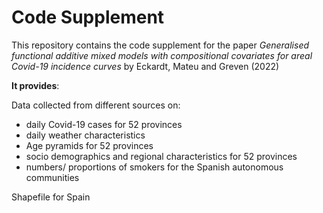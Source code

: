# Code Supplement

This repository contains the code supplement for the paper 
*Generalised functional additive mixed models with compositional covariates for areal  Covid-19 incidence curves* 
by Eckardt, Mateu and Greven (2022)

**It provides**:

Data collected from different sources on:
* daily Covid-19 cases for 52 provinces 
* daily weather characteristics
* Age pyramids for 52 provinces
* socio demographics and regional characteristics for 52 provinces
* numbers/ proportions of smokers for the Spanish autonomous communities

Shapefile for Spain


